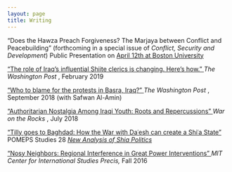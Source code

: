 ```yaml
---
layout: page
title: Writing
---
```


<div>
    <p>
        “Does the Hawza Preach Forgiveness? The Marjaya between Conflict and Peacebuilding” (forthcoming in a special issue of <i>Conflict, Security and Development</i>)
        Public Presentation on <a target="_blank" href="https://www.bu.edu/calendar/?uid=226474@17.calendar.bu.edu&day=2019-4-12&eid=193783&cid=17">April 12th at Boston University</a>
    </p>
</div>
<div>
    <p>
            <a
                target="_blank"
                href="https://www.washingtonpost.com/news/monkey-cage/wp/2019/02/04/the-role-of-iraqs-influential-shiite-clerics-is-changing-heres-how/?utm_term=.54d92d92f8aa">
                “The role of Iraq’s influential Shiite clerics is changing. Here’s how.”
            </a>
            <i>The Washington Post </i> , February 2019
    </p>
</div>
<div>
        <p>
                <a
                    target="_blank"
                    href="https://www.washingtonpost.com/news/monkey-cage/wp/2018/09/14/who-to-blame-for-the-protests-in-basra-iraq/?utm_term=.31216f976a50">
                    “Who to blame for the protests in Basra, Iraq?”
                </a>
                <i>The Washington Post </i> , September 2018 (with Safwan Al-Amin)
        </p>
</div>
<div>
        <p>
                <a
                    target="_blank"
                    href="https://warontherocks.com/2018/07/authoritarian-nostalgia-among-iraqi-youth-roots-and-repercussions/">
                    “Authoritarian Nostalgia Among Iraqi Youth: Roots and Repercussions”
                </a>
                <i>War on the Rocks </i> , July 2018
        </p>
</div>
<div>
        <p>
                <a
                    target="_blank"
                    href="https://pomeps.org/2017/12/21/tilly-goes-to-baghdad-how-the-war-with-da%CA%BFesh-can-create-a-shi%CA%BFa-state/">
                    “Tilly goes to Baghdad: How the War with Daʿesh can create a Shiʿa State”
                </a>
                POMEPS Studies 28 <u><i>New Analysis of Shia Politics</i></u>
        </p>
</div>
<div>
        <p>
                <a
                    target="_blank"
                    href="https://cis.mit.edu/publications/newsletter/nosy-neighbors-regional-interference-great-power-interventions">
                    “Nosy Neighbors: Regional Interference in Great Power Interventions”
                </a>
                <i>MIT Center for International Studies Precis,</i> Fall 2016
        </p>
</div>


